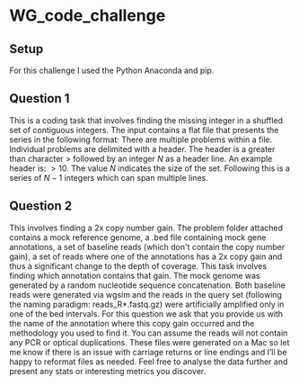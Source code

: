 # WG_code_challenge
## Setup
For this challenge I used the Python Anaconda and pip.

## Question 1
This is a coding task that involves finding the missing integer in a shuffled set of contiguous integers. The input contains a flat file that presents the series in the following format: 
There are multiple problems within a file. Individual problems are delimited with a header. The header is a greater than character $>$ followed by an integer $N$ as a header line. An example header is: $>10$. The value $N$ indicates the size of the set. Following this is a series of $N - 1$ integers which can span multiple lines.


## Question 2 
This involves finding a 2x copy number gain. The problem folder attached contains a mock reference genome, a .bed file containing mock gene annotations, a set of baseline reads (which don't contain the copy number gain), a set of reads where one of the annotations has a 2x copy gain and thus a significant change to the depth of coverage. This task involves finding which annotation contains that gain. 
The mock genome was generated by a random nucleotide sequence concatenation. Both baseline reads were generated via wgsim and the reads in the query set (following the naming paradigm: reads_R*.fastq.gz) were artificially amplified only in one of the bed intervals. For this question we ask that you provide us with the name of the annotation where this copy gain occurred and the methodology you used to find it. You can assume the reads will not contain any PCR or optical duplications. These files were generated on a Mac so let me know if there is an issue with carriage returns or line endings and I’ll be happy to reformat files as needed.
Feel free to analyse the data further and present any stats or interesting metrics you discover.